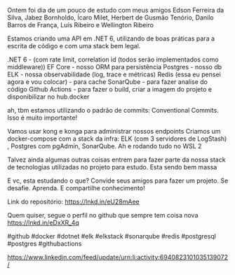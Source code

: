 Ontem foi dia de um pouco de estudo com meus amigos Edson Ferreira da Silva, Jabez Bornholdo, Ícaro Milet, Herbert de Gusmão Tenório, Danilo Barros de França, Luís Ribeiro e Wellington Ribeiro

Estamos criando uma API em .NET 6, utilizando de boas práticas para a escrita de código e com uma stack bem legal.

.NET 6 - (com rate limit, correlation id (todos serão implementados como middleware))
EF Core - nosso ORM para persistência
Postgres - nosso db
ELK - nossa observabilidade (log, trace e métricas)
Redis (essa eu pensei agora e vou colocar) - para cache
SonarQube - para fazer analise do código
Github Actions - para fazer o build, criar a imagem do projeto e disponibilizar no hub.docker

ah, tbm estamos utilizando o padrão de commits: Conventional Commits. Isso é muito importante!

Vamos usar kong e konga para administrar nossos endpoints
Criamos um docker-compose com a stack da infra: ELK (com 3 servidores de LogStash) , Postgres com pgAdmin, SonarQube. Ah e rodando tudo no WSL 2

Talvez ainda algumas outras coisas entrem para fazer parte da nossa stack de tecnologias utilizadas no projeto para estudo. Esta sendo bem massa

E vc, esta estudando o que?
Convide seus amigos para fazer um projeto. Se desafie. Aprenda. E compartilhe conhecimento!

Link do repositório: https://lnkd.in/eU28mAee

Quem quiser, segue o perfil no github que sempre tem coisa nova
https://lnkd.in/eDxXR_4q

#github #docker #dotnet #elk #elkstack #sonarqube #redis #postgresql #postgres #githubactions



https://www.linkedin.com/feed/update/urn:li:activity:6940823101035139072/